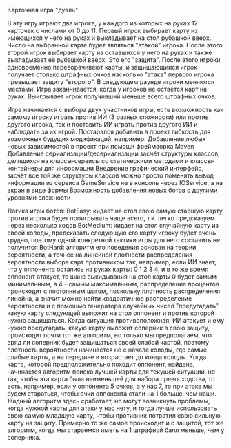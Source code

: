 Карточная игра "дуэль":

В эту игру играют два игрока, у каждого из которых на руках 12 карточек с числами от 0 до 11. 
Первый игрок выбирает карту из имеющихся у него на руках и выкладывает на стол рубашкой вверх. Число на выбранной карте будет являться "атакой" игрока. 
После этого второй игрок выбирает карту из оставшихся у него на руках и также выкладывает её рубашкой вверх. Это его "защита". 
После этого игроки одновременно переворачивают карты, и защищающийся игрок получает столько штрафных очков насколько "атака" первого игрока превышает защиту "второго". 
В следующем раунде игроки меняются местами.
Игра заканчивается, когда у игроков не остаётся карт на руках. Выигрывает игрок получивший меньше всего штрафных очков.

Игра начинается с выбора двух участников игры, есть возможность как самому игроку играть против ИИ (3 разных сложности) или против другого игрока, так и 
поставить ИИ играть против другого ИИ и наблюдать за их игрой.
Постарался добавить в проект гибкость для возможных будущих модификаций, например: 
    Добавление любых новых зависимостей в проект при помощи фреймворка Maven
    Добавление сериализации/десериализации засчёт структуры классов, делящихся на классы-сервисы со статическими методами и классы-контейнеры для информации
    Внедрение графический интерфейс, засчёт все той же структуры классов можно просто поменять вывод информации из сервиса GameService не в консоль через IOService,
а на экран в виде формы
    Возможность добавления новых ботов с другими уровнями сложности
 
Логика игры ботов:
    BotEasy: кидает на стол свою самую старшую карту, против игрока будет проигрывать чаще всего, т.к. легко предсказуем через несколько ходов
    BotMedium: кидает на стол случайную карту из своей колоды, предсказать следующую его карту игроку будет очень трудно, поэтому одной конкретной 
    тактики игры для него составить не получится
    BotHard: алгоритм его поведения основан на теории вероятности, а точнее на линейной плотности распределения вероятности выбора карт противником
    так, например, если ИИ знает, что у оппонента остались на руках карты: 0 1 2 3 4, и в то же время оппонент атакует, то шанс выкидывания на стол
    карты 0 будет самым минимальным, а 4 - самым максимальным, распределение процентов происходит с постоянным шагом, поскольку плотность распределения линейна,
    а значит можно найти квадратичное распределение вероятности и с помощью генератора случайных чисел "предугадать" какую карту следующей выложит на стол оппонент и против
    которой нужно защищаться. Когда ситуация противоположная, ИИ атакует и ему нужно предугадать, какую карту выложит соперник в свою защиту, происходит почти тот же алгоритм, но 
    только мы предполагаем, что вряд ли соперник будет защищаться своей слабой картой, поэтому плотность вероятности начинается не с начала колоды, где самые слабые карты, а на середине
    и возрастает до конца колоды.
    Когда карта, которой предположительно походит оппонент, найдена, начинается алгоритм поиска лучшей карты для текущей ситуации, но так, чтобы эта карта была наименьшей для набора превосходства,
    то есть, например, если у оппонента 5 очков, а у нас 7, то при атаке мы будем стараться, чтобы очки оппонента стали на 1 больше, чем наши. Жадный алгоритм здесь сработает, но 
    могут возникнуть проблемы, когда нужной карты для атаки у нас нету, и тогда лучше использовать свою самую младшую карту, чтобы противник потратил свою сильную карту на защиту.
    Примерно то же самое происходит и с защитой, тот же алгоритм, когда мы стараемся иметь на 1 штрафной балл меньше, чем у соперника.